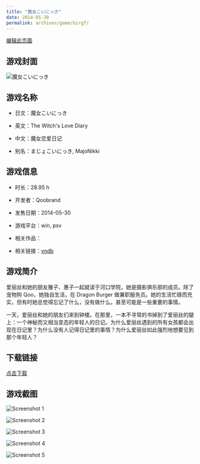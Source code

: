 ```yaml
---
title: "魔女こいにっき"
date: 2014-05-30
permalink: archives/game/birg7/
---
```

[编辑此页面](https://github.com/ACG-3/ADV3-source/blob/main/source/_posts/%E9%AD%94%E5%A5%B3%E3%81%93%E3%81%84%E3%81%AB%E3%81%A3%E3%81%8D%20Dragon%C3%97Caravan.md)

## 游戏封面

![魔女こいにっき](https://pan.timero.xyz/d/onedrive/img_lib_001/%E9%AD%94%E5%A5%B3%E3%81%93%E3%81%84%E3%81%AB%E3%81%A3%E3%81%8D%20Dragon%C3%97Caravan_cover.avif)


## 游戏名称

- 日文：魔女こいにっき
- 英文：The Witch's Love Diary
- 中文：魔女恋爱日记

- 别名：まじょこいにっき, MajoNikki


## 游戏信息

- 时长：28.95 h
- 开发者：Qoobrand
- 发售日期：2014-05-30
- 游戏平台：win, psv
- 相关作品：

- 相关链接：[vndb](https://vndb.org/v14062)


## 游戏简介

爱丽丝和她的朋友雅子、惠子一起就读于河口学院，她是摄影俱乐部的成员。除了宠物狗 Qoo，她独自生活，在 Dragon Burger 做兼职服务员。她的生活忙碌而充实，但有时她总觉得忘记了什么，没有做什么。甚至可能是一些重要的事情。

一天，爱丽丝和她的朋友们来到钟楼。在那里，一本不寻常的书掉到了爱丽丝的腿上：一个神秘而又相当变态的年轻人的日记。为什么爱丽丝遇到的所有女孩都会出现在日记里？为什么没有人记得日记里的事情？为什么爱丽丝如此强烈地想要见到那个年轻人？


## 下载链接

[点击下载](https://pan.timero.xyz/onedrive/adv_lib_001/%E9%AD%94%E5%A5%B3%E3%81%93%E3%81%84%E3%81%AB%E3%81%A3%E3%81%8D%20Dragon%C3%97Caravan)


## 游戏截图


![Screenshot 1](https://pan.timero.xyz/d/onedrive/img_lib_001/%E9%AD%94%E5%A5%B3%E3%81%93%E3%81%84%E3%81%AB%E3%81%A3%E3%81%8D%20Dragon%C3%97Caravan_Screenshot_1.avif)

![Screenshot 2](https://pan.timero.xyz/d/onedrive/img_lib_001/%E9%AD%94%E5%A5%B3%E3%81%93%E3%81%84%E3%81%AB%E3%81%A3%E3%81%8D%20Dragon%C3%97Caravan_Screenshot_2.avif)

![Screenshot 3](https://pan.timero.xyz/d/onedrive/img_lib_001/%E9%AD%94%E5%A5%B3%E3%81%93%E3%81%84%E3%81%AB%E3%81%A3%E3%81%8D%20Dragon%C3%97Caravan_Screenshot_3.avif)

![Screenshot 4](https://pan.timero.xyz/d/onedrive/img_lib_001/%E9%AD%94%E5%A5%B3%E3%81%93%E3%81%84%E3%81%AB%E3%81%A3%E3%81%8D%20Dragon%C3%97Caravan_Screenshot_4.avif)

![Screenshot 5](https://pan.timero.xyz/d/onedrive/img_lib_001/%E9%AD%94%E5%A5%B3%E3%81%93%E3%81%84%E3%81%AB%E3%81%A3%E3%81%8D%20Dragon%C3%97Caravan_Screenshot_5.avif)

